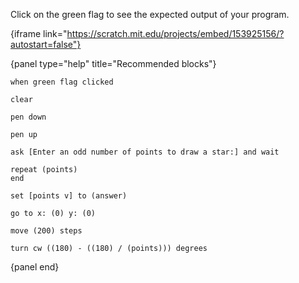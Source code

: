 Click on the green flag to see the expected output of your program.

{iframe link="https://scratch.mit.edu/projects/embed/153925156/?autostart=false"}

{panel type="help" title="Recommended blocks"}

```scratch:split:random
when green flag clicked
```

```scratch:split:random
clear

pen down

pen up
```

```scratch:split:random
ask [Enter an odd number of points to draw a star:] and wait

repeat (points)
end

set [points v] to (answer)
```

```scratch:split:random
go to x: (0) y: (0)

move (200) steps

turn cw ((180) - ((180) / (points))) degrees
```

{panel end}
